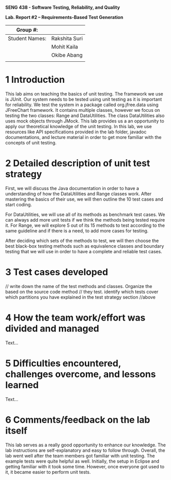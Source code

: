 **SENG 438 - Software Testing, Reliability, and Quality**

**Lab. Report \#2 – Requirements-Based Test Generation**

| Group \#:      |     |
| -------------- | --- |
| Student Names: |Rakshita Suri      |
|                |Mohit Kaila     |
|                |Okibe Abang     |
|                |     |

# 1 Introduction


This lab aims on teaching the basics of unit testing. The framework we use is JUnit. Our system needs to be tested using unit testing as it is important for reliability. We test the system in a package called org.jfree.data using JFreeChart framework. It contains multiple classes, however we focus on testing the two classes: Range and DataUtilities. The class DataUtilities also uses mock  objects through JMock. This lab provides us a an opportunity to apply our theoretical knowledge of the unit testing. In this lab, we use resources like API specifications provided in the lab folder, javadoc documentations, and lecture material in order to get more familiar with the concepts of unit testing. 


# 2 Detailed description of unit test strategy

First, we will discuss the Java documentation in order to have a understanding of how the DataUtilities and Range classes work. After mastering the basics of their use, we will then outline the 10 test cases and start coding. 

For DataUtilities, we will use all of its  methods as benchmark test cases. We can always add more unit tests if we think the methods being tested require it. 
For Range, we will explore 5 out of its 15  methods to test according to the same guideline and if there is a need, to add more cases for testing. 

After deciding which sets of the methods to test, we will then choose the best black-box testing methods such as equivalence classes and boundary testing that we will use in order to have a complete and reliable test cases.


# 3 Test cases developed


// write down the name of the test methods and classes. Organize the based on
the source code method // they test. identify which tests cover which partitions
you have explained in the test strategy section //above

# 4 How the team work/effort was divided and managed

Text…

# 5 Difficulties encountered, challenges overcome, and lessons learned

Text…

# 6 Comments/feedback on the lab itself

This lab serves as a really good opportunity to enhance our knowledge. The lab instructions are self-explanatory and easy to follow through. Overall, the lab went well after the team members got familiar with unit testing. The example tests were quite helpful as well. Initially, the setup in Eclipse and getting familiar with it took some time. However, once everyone got used to it, it became easier to perform unit tests. 
